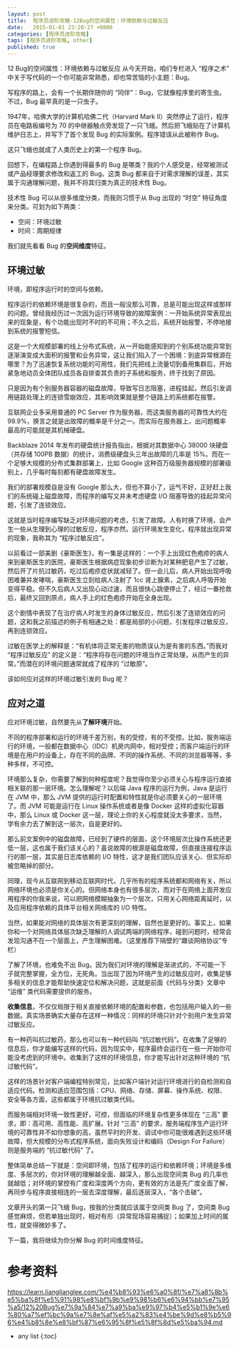 ```yaml
---
layout: post
title:  程序员进阶攻略-12Bug的空间属性：环境依赖与过敏反应
date:   2015-01-01 23:20:27 +0800
categories: [程序员进阶攻略]
tags: [程序员进阶攻略, other]
published: true
---
```




12 Bug的空间属性：环境依赖与过敏反应
从今天开始，咱们专栏进入 “程序之术” 中关于写代码的一个你可能非常熟悉，却也常苦恼的小主题：Bug。

写程序的路上，会有一个长期伴随你的 “同伴”：Bug，它就像程序里的寄生虫。不过，Bug 最早真的是一只虫子。

1947年，哈佛大学的计算机哈佛二代（Harvard Mark II）突然停止了运行，程序员在电路板编号为 70 的中继器触点旁发现了一只飞蛾。然后把飞蛾贴在了计算机维护日志上，并写下了首个发现 Bug 的实际案例。程序错误从此被称作 Bug。

这只飞蛾也就成了人类历史上的第一个程序 Bug。

回想下，在编程路上你遇到得最多的 Bug 是哪类？我的个人感受是，经常被测试或产品经理要求修改和返工的 Bug。这类 Bug 都来自于对需求理解的误差，其实属于沟通理解问题，我并不将其归类为真正的技术性 Bug。

技术性 Bug 可以从很多维度分类，而我则习惯于从 Bug 出现的 “时空” 特征角度来分类。可划为如下两类：

* 空间：环境过敏
* 时间：周期规律

我们就先看看 Bug 的**空间维度**特征。

## 环境过敏

环境，即程序运行时的空间与依赖。

程序运行的依赖环境是很复杂的，而且一般没那么可靠，总是可能出现这样或那样的问题。曾经我经历过一次因为运行环境导致的故障案例：一开始系统异常表现出来的现象是，有个功能出现时不时的不可用；不久之后，系统开始报警，不停地接到系统的报警短信。

这是一个大规模部署的线上分布式系统，从一开始能感知到的个别系统功能异常到逐渐演变成大面积的报警和业务异常，这让我们陷入了一个困境：到底异常根源在哪里？为了迅速恢复系统功能的可用性，我们先把线上流量切到备用集群后，开始紧急地动员全体团队成员各自排查其负责的子系统和服务，终于找到了原因。

只是因为有个别服务器容器的磁盘故障，导致写日志阻塞，进程挂起，然后引发调用链路处理上的连锁雪崩效应，其影响效果就是整个链路上的系统都在报警。

互联网企业多采用普通的 PC Server 作为服务器，而这类服务器的可靠性大约在 99.9%，换言之就是出故障的概率是千分之一。而实际在服务器上，出问题概率最高的可能就是其机械硬盘。

Backblaze 2014 年发布的硬盘统计报告指出，根据对其数据中心 38000 块硬盘（共存储 100PB 数据）的统计，消费级硬盘头三年出故障的几率是 15%。而在一个足够大规模的分布式集群部署上，比如 Google 这种百万级服务器规模的部署级别上，几乎每时每刻都有硬盘故障发生。

我们的部署规模自是没有 Google 那么大，但也不算小了，运气不好，正好赶上我们的系统碰上磁盘故障，而程序的编写又并未考虑硬盘 I/O 阻塞导致的挂起异常问题，引发了连锁效应。

这就是当时程序编写缺乏对环境问题的考虑，引发了故障。人有时换了环境，会产生一些从生理到心理的过敏反应，程序亦然。运行环境发生变化，程序就出现异常的现象，我称其为 “程序过敏反应”。

以前看过一部美剧《豪斯医生》，有一集是这样的：一个手上出现红色疱疹的病人来到豪斯医生的医院，豪斯医生根据病症现象初步诊断为对某种肥皂产生了过敏，然后开了片抗过敏药，吃过后疱疹症状就减轻了。但一会儿后，病人开始出现呼吸困难兼并发哮喘，豪斯医生立刻给病人注射了 1cc 肾上腺素，之后病人呼吸开始变得平稳。但不久后病人又出现心动过速，而且很快心跳便停止了，经过一番抢救后，最终又回到原点，病人手上的红色疱疹开始在全身出现。

这个剧情中表现了在治疗病人时发生的身体过敏反应，然后引发了连锁效应的问题，这和我之前描述的例子有相通之处：都是局部的小问题，引发程序过敏反应，再到连锁效应。

过敏在医学上的解释是：“有机体将正常无害的物质误认为是有害的东西。”而我对 “程序过敏反应” 的定义是：“程序将存在问题的环境当作正常处理，从而产生的异常。”而潜在的环境问题通常就成了程序的 “过敏原”。

该如何应对这样的环境过敏引发的 Bug 呢？

## 应对之道

应对环境过敏，自然要先从**了解环境**开始。

不同的程序部署和运行的环境千差万别，有的受控，有的不受控。比如，服务端运行的环境，一般都在数据中心（IDC）机房内网中，相对受控；而客户端运行的环境是在用户的设备上，存在不同的品牌、不同的操作系统、不同的浏览器等等，多种多样，不可控。

环境那么复杂，你需要了解到何种程度呢？我觉得你至少必须关心与程序运行直接相关联的那一层环境。怎么理解呢？以后端 Java 程序的运行为例，Java 是运行在 JVM 中，那么 JVM 提供的运行时配置和特性就是你必须要关心的一层环境了。而 JVM 可能是运行在 Linux 操作系统或者是像 Docker 这样的虚拟化容器中，那么 Linux 或 Docker 这一层，理论上你的关心程度就没太多要求，当然，学有余力去了解到这一层次，自是更好的。

那么前文案例中的磁盘故障，已经到了硬件的层面，这个环境层次比操作系统还更低一层，这也属于我们该关心的？虽说故障的根源是磁盘故障，但直接连接程序运行的那一层，其实是日志库依赖的 I/O 特性，这才是我们团队应该关心、但实际却被忽略掉的部分。

同理，现今从互联网到移动互联网时代，几乎所有的程序系统都和网络有关，所以网络环境也必须是你关心的。但网络本身也有很多层次，而对于在网络上面开发应用程序的你我来说，可以把网络模糊抽象为一个层次，只用关心网络距离延时，以及应用程序依赖的具体平台相关网络库的 I/O 特性。

当然，如果能对网络的具体层次有更深刻的理解，自然也是更好的。事实上，如果你和一个对网络具体层次缺乏理解的人调试两端的网络程序，碰到问题时，经常会发现沟通不在一个层面上，产生理解困难。（这里推荐下隔壁的“趣谈网络协议”专栏）

了解了环境，也难免不出 Bug。因为我们对环境的理解是渐进式的，不可能一下子就完整掌握，全方位，无死角。当出现了因为环境产生的过敏反应时，收集足够多相关的信息才能帮助快速定位和解决问题，这就是前面《代码与分类》文章中 “运维” 类代码需要提供的服务。

**收集信息**，不仅仅局限于相关直接依赖环境的配置和参数，也包括用户输入的一些数据。真实场景确实大量存在这样一种情况：同样的环境只针对个别用户发生异常过敏反应。

有一种药叫抗过敏药，那么也可以有一种代码叫 “抗过敏代码”。在收集了足够的信息后，你才能编写这样的代码，因为现实中，程序最终会运行在一些一开始你可能没考虑到的环境中。收集到了这样的环境信息，你才能写出针对这种环境的 “抗过敏代码”。

这样的场景针对客户端编程特别常见，比如客户端针对运行环境进行的自检测和自适应代码。检测和适应范围包括：CPU、网络、存储、屏幕、操作系统、权限、安全等各方面，这些都属于环境抗过敏类代码。

而服务端相对环境一致性更好，可控，但面临的环境复杂性更多体现在 “三高” 要求，即：高可用、高性能、高扩展。针对 “三高” 的要求，服务端程序生产运行环境的可靠性并不如你想象的高，虽然平时的开发、调试中你可能很难遇到这些环境故障，但大规模的分布式程序系统，面向失败设计和编码（Design For Failure）则是服务端的 “抗过敏代码” 了。

整体简单总结一下就是：空间即环境，包括了程序的运行和依赖环境；环境是多维度、多层次的，你对环境的理解越全面、越深入，那么出现空间类 Bug 的几率也就越低；对环境的掌控有广度和深度两个方向，更有效的方法是先广度全面了解，再同步与程序直接相连的一层去深度理解，最后逐层深入，“各个击破”。

文章开头的第一只飞蛾 Bug，按我的分类就应该属于空间类 Bug 了，空间类 Bug 感觉麻烦，但若单独出现时，相对有形（异常现场容易捕捉）；如果加上时间的属性，就变得微妙多了。

下一篇，我将继续为你分解 Bug 的时间维度特征。




# 参考资料

https://learn.lianglianglee.com/%e4%b8%93%e6%a0%8f/%e7%a8%8b%e5%ba%8f%e5%91%98%e8%bf%9b%e9%98%b6%e6%94%bb%e7%95%a5/12%20Bug%e7%9a%84%e7%a9%ba%e9%97%b4%e5%b1%9e%e6%80%a7%ef%bc%9a%e7%8e%af%e5%a2%83%e4%be%9d%e8%b5%96%e4%b8%8e%e8%bf%87%e6%95%8f%e5%8f%8d%e5%ba%94.md

* any list
{:toc}
